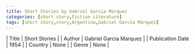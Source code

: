 ```yaml
---
title: Short Stories by Gabriel Garcia Marquez
categories: [short story,Fiction Literature]
tags: [short story,story,Argentina,Gabriel García Márquez]
---
```

        
| Title | Short Stories  |
| Author |  Gabriel Garcia Marquez  |
| Publication Date | 1954   |
| Country | None |
| Genre | None  |
        